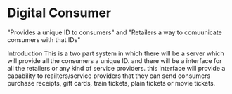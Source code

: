 Digital Consumer
===============

"Provides a unique ID to consumers" and "Retailers a way to comuunicate consumers with that IDs"

Introduction
This is a two part system in which there will be a server which will provide all the consumers a unique ID.
and there will be a interface for all the retailers or any kind of service providers. this interface will provide a capability
to reailters/service providers that they can send consumers purchase receipts, gift cards, train tickets, plain tickets or movie tickets.
